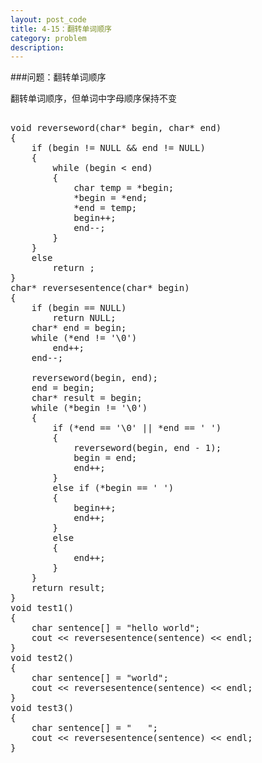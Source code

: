 ```yaml
---
layout: post_code
title: 4-15：翻转单词顺序
category: problem
description: 
---
```


###问题：翻转单词顺序

翻转单词顺序，但单词中字母顺序保持不变

<pre class="brush: cpp">

void reverseword(char* begin, char* end)
{
	if (begin != NULL && end != NULL)
	{
		while (begin < end)
		{
			char temp = *begin;
			*begin = *end;
			*end = temp;
			begin++;
			end--;
		}
	}
	else
		return ;
}
char* reversesentence(char* begin)
{
	if (begin == NULL)
		return NULL;
	char* end = begin;
	while (*end != '\0')
		end++;
	end--;

	reverseword(begin, end);
	end = begin;
	char* result = begin;
	while (*begin != '\0')
	{
		if (*end == '\0' || *end == ' ')
		{
			reverseword(begin, end - 1);
			begin = end;
			end++;
		}
		else if (*begin == ' ')
		{
			begin++;
			end++;
		}
		else
		{
			end++;
		}
	}
	return result;
}
void test1()
{
	char sentence[] = "hello world";
	cout << reversesentence(sentence) << endl;
}
void test2()
{
	char sentence[] = "world";
	cout << reversesentence(sentence) << endl;
}
void test3()
{
	char sentence[] = "   ";
	cout << reversesentence(sentence) << endl;
}

</pre>
